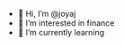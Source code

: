 - 👋 Hi, I’m @joyaj
- 👀 I’m interested in finance
- 🌱 I’m currently learning

<!---
joyaj/joyaj is a ✨ special ✨ repository because its `README.md` (this file) appears on your GitHub profile.
You can click the Preview link to take a look at your changes.
--->
